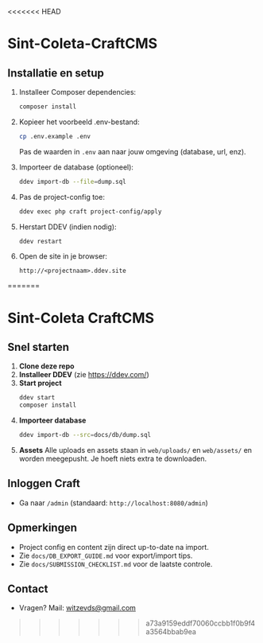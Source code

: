<<<<<<< HEAD
# Sint-Coleta-CraftCMS

## Installatie en setup

1. Installeer Composer dependencies:
	```sh
	composer install
	```

2. Kopieer het voorbeeld .env-bestand:
	```sh
	cp .env.example .env
	```
	Pas de waarden in `.env` aan naar jouw omgeving (database, url, enz).

3. Importeer de database (optioneel):
	```sh
	ddev import-db --file=dump.sql
	```

4. Pas de project-config toe:
	```sh
	ddev exec php craft project-config/apply
	```

5. Herstart DDEV (indien nodig):
	```sh
	ddev restart
	```

6. Open de site in je browser:
	```
	http://<projectnaam>.ddev.site
	```
=======
# Sint-Coleta CraftCMS

## Snel starten

1. **Clone deze repo**
2. **Installeer DDEV** (zie https://ddev.com/)
3. **Start project**
   ```bash
   ddev start
   composer install
   ```
4. **Importeer database**
   ```bash
   ddev import-db --src=docs/db/dump.sql
   ```
5. **Assets**
   Alle uploads en assets staan in `web/uploads/` en `web/assets/` en worden meegepusht. Je hoeft niets extra te downloaden.

## Inloggen Craft
- Ga naar `/admin` (standaard: `http://localhost:8080/admin`)

## Opmerkingen
- Project config en content zijn direct up-to-date na import.
- Zie `docs/DB_EXPORT_GUIDE.md` voor export/import tips.
- Zie `docs/SUBMISSION_CHECKLIST.md` voor de laatste controle.

## Contact
- Vragen? Mail: witzevds@gmail.com
>>>>>>> a73a9159eddf70060ccbb1f0b9f4a3564bbab9ea
